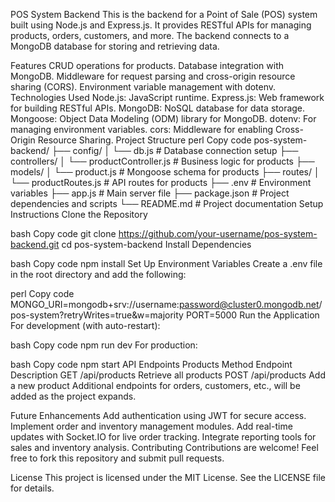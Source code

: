 POS System Backend
This is the backend for a Point of Sale (POS) system built using Node.js and Express.js. It provides RESTful APIs for managing products, orders, customers, and more. The backend connects to a MongoDB database for storing and retrieving data.

Features
CRUD operations for products.
Database integration with MongoDB.
Middleware for request parsing and cross-origin resource sharing (CORS).
Environment variable management with dotenv.
Technologies Used
Node.js: JavaScript runtime.
Express.js: Web framework for building RESTful APIs.
MongoDB: NoSQL database for data storage.
Mongoose: Object Data Modeling (ODM) library for MongoDB.
dotenv: For managing environment variables.
cors: Middleware for enabling Cross-Origin Resource Sharing.
Project Structure
perl
Copy code
pos-system-backend/
├── config/
│   └── db.js               # Database connection setup
├── controllers/
│   └── productController.js # Business logic for products
├── models/
│   └── product.js          # Mongoose schema for products
├── routes/
│   └── productRoutes.js    # API routes for products
├── .env                    # Environment variables
├── app.js                  # Main server file
├── package.json            # Project dependencies and scripts
└── README.md               # Project documentation
Setup Instructions
Clone the Repository

bash
Copy code
git clone https://github.com/your-username/pos-system-backend.git
cd pos-system-backend
Install Dependencies

bash
Copy code
npm install
Set Up Environment Variables Create a .env file in the root directory and add the following:

perl
Copy code
MONGO_URI=mongodb+srv://username:password@cluster0.mongodb.net/pos-system?retryWrites=true&w=majority
PORT=5000
Run the Application For development (with auto-restart):

bash
Copy code
npm run dev
For production:

bash
Copy code
npm start
API Endpoints
Products
Method	Endpoint	Description
GET	/api/products	Retrieve all products
POST	/api/products	Add a new product
Additional endpoints for orders, customers, etc., will be added as the project expands.

Future Enhancements
Add authentication using JWT for secure access.
Implement order and inventory management modules.
Add real-time updates with Socket.IO for live order tracking.
Integrate reporting tools for sales and inventory analysis.
Contributing
Contributions are welcome! Feel free to fork this repository and submit pull requests.

License
This project is licensed under the MIT License. See the LICENSE file for details.